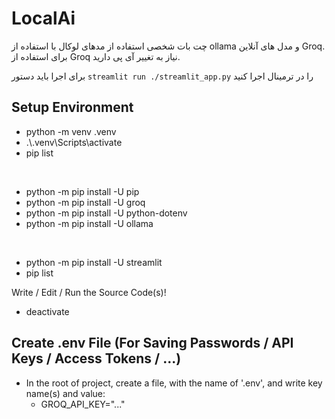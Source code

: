 # LocalAi

چت بات شخصی استفاده از مدهای لوکال با استفاده از ollama و مدل های آنلاین Groq. برای استفاده از Groq نیاز به تغییر آی پی دارید.

برای اجرا باید دستور `streamlit run ./streamlit_app.py` را در ترمینال اجرا کنید
## Setup Environment

- python -m venv .venv
- .\\.venv\Scripts\activate
- pip list

<br>

- python -m pip install -U pip
- python -m pip install -U groq
- python -m pip install -U python-dotenv
- python -m pip install -U ollama
  
<br>

- python -m pip install -U streamlit
- pip list

Write / Edit / Run the Source Code(s)!

- deactivate

## Create .env File (For Saving Passwords / API Keys / Access Tokens / ...)

- In the root of project, create a file, with the name of '.env', and write key name(s) and value:
    - GROQ_API_KEY="..."
